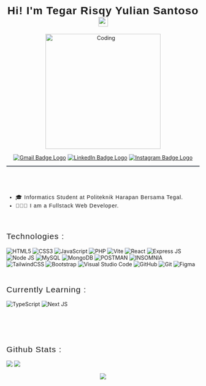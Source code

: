 <link href="https://fonts.googleapis.com/css2?family=Poppins:wght@400;500;600;700&display=swap" rel="stylesheet">
<div style="text-align:center;border-bottom:2px solid rgb(55,62,71);margin-bottom:2rem;margin:0 auto;">
    <h1 style="text-align:center;border:0;font-family:'Poppins',sans-serif;font-weight:600;letter-spacing:1.2px;" align="center">Hi! I'm Tegar Risqy Yulian Santoso <img src="https://media.giphy.com/media/hvRJCLFzcasrR4ia7z/giphy.gif" width="25px"> </h1>
  <p align="center">
<img  alt="Coding" width="300" src="https://cdn.dribbble.com/users/1162077/screenshots/3848914/programmer.gif">
</p>
  <div style="display:flex; justify-content:center;align-items:center;gap:0.3rem;margin-bottom:0.8rem;" align="center">
  <a href="mailto:tegarrizky237@gmail.com" target="_blank"><img src="https://img.shields.io/badge/Gmail-D14836?style=for-the-badge&logo=gmail&logoColor=white" alt="Gmail Badge Logo"></a>
  <a href="https://www.linkedin.com/in/tegar-risqy-yulian-santoso/" target="_blank"><img src="https://img.shields.io/badge/linkedin-%230077B5.svg?style=for-the-badge&logo=linkedin&logoColor=white" alt="LinkedIn Badge Logo"></a>
  <a href="https://www.instagram.com/tgr_rys/"><img src="https://img.shields.io/badge/Instagram-%23E4405F.svg?style=for-the-badge&logo=Instagram&logoColor=white" alt="Instagram Badge Logo"></a>
  </div>
</div><br><br>
<ul style="font-family: 'Poppins', sans-serif;font-weight:400;letter-spacing:1px;margin-top:2.25rem;">
    <li>🎓 Informatics Student at Politeknik Harapan Bersama Tegal.</li>
    <li>👨🏼‍💻 I am a Fullstack Web Developer.</li>
</ul><br>

<h2 style="font-family: 'Poppins', sans-serif;font-weight:400;letter-spacing:1.2px;">Technologies :</h2>

![HTML5](https://img.shields.io/badge/html5-%23E34F26.svg?style=for-the-badge&logo=html5&logoColor=white)
![CSS3](https://img.shields.io/badge/css-%231572B6.svg?style=for-the-badge&logo=css3&logoColor=white)
![JavaScript](https://img.shields.io/badge/JavaScript-F7DF1E.svg?style=for-the-badge&logo=JavaScript&logoColor=black)
![PHP](https://img.shields.io/badge/PHP-777BB4.svg?style=for-the-badge&logo=PHP&logoColor=white)
![Vite](https://img.shields.io/badge/Vite-646CFF.svg?style=for-the-badge&logo=Vite&logoColor=white)
![React](https://img.shields.io/badge/React-61DAFB.svg?style=for-the-badge&logo=React&logoColor=black)
![Express JS](https://img.shields.io/badge/Express-000000.svg?style=for-the-badge&logo=Express&logoColor=white)
![Node JS](https://img.shields.io/badge/Node.js-339933.svg?style=for-the-badge&logo=nodedotjs&logoColor=white)
![MySQL](https://img.shields.io/badge/MySQL-00000F?style=for-the-badge&logo=mysql&logoColor=white)
![MongoDB](https://img.shields.io/badge/MongoDB-47A248.svg?style=for-the-badge&logo=MongoDB&logoColor=white)
![POSTMAN](https://img.shields.io/badge/Postman-FF6C37.svg?style=for-the-badge&logo=Postman&logoColor=white)
![INSOMNIA](https://img.shields.io/badge/Insomnia-4000BF.svg?style=for-the-badge&logo=Insomnia&logoColor=white)
![TailwindCSS](https://img.shields.io/badge/Tailwind%20CSS-06B6D4.svg?style=for-the-badge&logo=Tailwind-CSS&logoColor=white)
![Bootstrap](https://img.shields.io/badge/bootstrap-%23563D7C.svg?style=for-the-badge&logo=bootstrap&logoColor=white)
![Visual Studio Code](https://img.shields.io/badge/Visual%20Studio%20Code-0078d7.svg?style=for-the-badge&logo=visual-studio-code&logoColor=white)
![GitHub](https://img.shields.io/badge/github-%23121011.svg?style=for-the-badge&logo=github&logoColor=white)
![Git](https://img.shields.io/badge/git-%23F05033.svg?style=for-the-badge&logo=git&logoColor=white)
![Figma](https://img.shields.io/badge/figma-%23F24E1E.svg?style=for-the-badge&logo=figma&logoColor=white)
<br><br>

<h2 style="font-family: 'Poppins', sans-serif;font-weight:400;letter-spacing:1.2px;">Currently Learning :</h2>

![TypeScript](https://img.shields.io/badge/typescript-%23007ACC.svg?style=for-the-badge&logo=typescript&logoColor=white)
![Next JS](https://img.shields.io/badge/Next-black?style=for-the-badge&logo=next.js&logoColor=white)
<br><br><br><br><br>

<h2 style="font-family: 'Poppins', sans-serif;font-weight:400;letter-spacing:1.2px;">Github Stats :</h2>
<div >
    <img src="https://github-readme-stats.vercel.app/api?username=TgrRys&show_icons=true&theme=radical&show=reviews,discussions_started,discussions_answered,prs_merged,prs_merged_percentage">
    <img src="https://github-readme-stats.vercel.app/api/top-langs/?username=TgrRys&layout=pie&theme=radical">
</div>

<p align="center">
<img align="center"src="https://komarev.com/ghpvc/?username=TgrRys-github-username&color=ff0099"</a>
</p>
